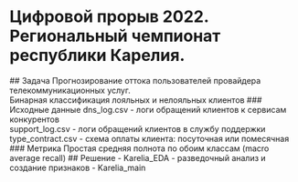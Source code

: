 <h1>
  Цифровой прорыв 2022.<br>
  Региональный чемпионат республики Карелия.
</h1>
## Задача
Прогнозирование оттока пользователей провайдера телекоммуникационных услуг.<br>
Бинарная классификация лояльных и нелояльных клиентов
### Исходные данные
dns_log.csv - логи обращений клиентов к сервисам конкурентов<br>
support_log.csv - логи обращений клиентов в службу поддержки<br>
type_contract.csv - схема оплаты клиента: посуточная или помесячная
### Метрика
Простая средняя полнота по обоим классам (macro average recall) 
## Решение
- Karelia_EDA - разведочный анализ и создание признаков
- Karelia_main
